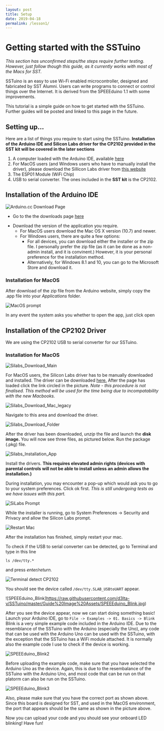 ```yaml
---
layout: post
title: Setup
date: 2019-04-18
permalink: /lesson1/
---
```

# Getting started with the SSTuino

*This section has unconfirmed steps/the steps require further testing. However, just follow though this guide, as it currently works with most of the Macs for SST.*

SSTuino is an easy to use Wi-Fi enabled microcontroller, designed and fabricated by SST Alumni. Users can write programs to connect or control things over the Internet. It is derived from the SPEEEduino 1.1 with some improvements.

This tutorial is a simple guide on how to get started with the SSTuino. Further guides will be posted and linked to this page in the future.

## Setting up...

Here are a list of things you require to start using the SSTuino. **Installation of the Arduino IDE and Silicon Labs driver for the CP2102 provided in the SST kit will be covered in the later sections**
1. A computer loaded with the Arduino IDE, available [here](http://https://www.arduino.cc/en/Main/Software)
2. For MacOS users (and Windows users who have to manually install the driver), please download the Sillicon Labs driver from [this website](https://www.silabs.com/products/development-tools/software/usb-to-uart-bridge-vcp-drivers)
3. The ESP01 Module (WiFi Chip)
4. USB to serial converter. The ones included in the **SST kit** is the CP2102.

## Installation of the Arduino IDE

![Arduino.cc Download Page](https://raw.githubusercontent.com/d3lta-v/SSTuino/master/Image%20Assets/Guide%20Image%20Assets/Arduino_Download.png)

* Go to the the downloads page [here](http://https://www.arduino.cc/en/Main/Software)
- Download the version of the application you require.
   - For MacOS users download the Mac OS X version (10.7) and newer.
   - For Windows users, there are quite a few options:
      - For all devices, you can download either the installer or the zip file. I personally prefer the zip file (as it can be done as a non-admin install, and it is convinent.) However, it is your personal preference for the installation method.
      - Alternatively, for Windows 8.1 and 10, you can go to the Microsoft Store and download it.

### Installation for MacOS
After download of the zip file from the Arduino website, simply copy the .app file into your *Applications* folder. 

![MacOS prompt](https://raw.githubusercontent.com/d3lta-v/SSTuino/master/Image%20Assets/Guide%20Image%20Assets/MacOS_Prompt_Arduino.png)

In any event the system asks you whether to open the app, just click open

## Installation of the CP2102 Driver
We are using the CP2102 USB to serial converter for our SSTuino.

### Installation for MacOS

![Silabs_Download_Main](https://raw.githubusercontent.com/d3lta-v/SSTuino/master/Image%20Assets/Guide%20Image%20Assets/Silabs_DownloadPage_Main.png)

For MacOS users, the Silicon Labs driver has to be manually downloaded and installed. The driver can be downloaded [here.](https://www.silabs.com/products/development-tools/software/usb-to-uart-bridge-vcp-drivers)
After the page has loaded click the link circled in the picture. *Note - this procedure is not finalised. This method will be used for the time being due to incompatability with the new Macbooks.*

![Silabs_Download_Mac_legacy](https://raw.githubusercontent.com/d3lta-v/SSTuino/master/Image%20Assets/Guide%20Image%20Assets/Silabs_DownloadPage_Legacy_Mac.png)

Navigate to this area and download the driver.

![Silabs_Download_Folder](https://raw.githubusercontent.com/d3lta-v/SSTuino/master/Image%20Assets/Guide%20Image%20Assets/Silabs_Download_folder.png)

After the driver has been downloaded, *unzip* the file and launch the **disk image.** You will now see three files, as pictured below. Run the package (.pkg) file.

![Silabs_Installation_App](https://raw.githubusercontent.com/d3lta-v/SSTuino/master/Image%20Assets/Guide%20Image%20Assets/Silabs_Install.png)

Install the drivers.  **This requires elevated admin rights (devices with parental controls will not be able to install unless an admin allows the installation.)**

During installation, you may encounter a pop-up which would ask you to go to your system preferences. Click ok first. *This is still undergoing tests as we have issues with this part.* 

![SiLabs Prompt](https://raw.githubusercontent.com/d3lta-v/SSTuino/master/Image%20Assets/Guide%20Image%20Assets/MacOS_SysPref_Prompt.png)

While the installer is running, go to System Preferences -> Security and Privacy and allow the Silicon Labs prompt. 

![Restart Mac](https://raw.githubusercontent.com/d3lta-v/SSTuino/master/Image%20Assets/Guide%20Image%20Assets/Restart_Mac.png)

After the installation has finished, simply restart your mac.

To check if the USB to serial converter can be detected, go to Terminal and type in this line

`ls /dev/tty.*`

and press *enter/return.*

![Terminal detect CP2102](https://raw.githubusercontent.com/d3lta-v/SSTuino/master/Image%20Assets/Guide%20Image%20Assets/Terminal_Detect_CP2102.png)

You should see the device called `/dev/tty.SLAB_USBtoUART` appear.

![SPEEEduino_Blink]https://raw.githubusercontent.com/d3lta-v/SSTuino/master/Guide%20Image%20Assets/SPEEEduino_Blink.jpg)

After you see the device appear, now we can start doing something basic! Launch your Arduino IDE, go to
`File -> Examples -> 01. Basics -> Blink`
Blink is a very simple example code included in the Arduino IDE. Due to the resemblance of the SSTuino with the Arduino (especially the Uno), any code that can be used with the Arduino Uno can be used with the SSTuino, with the exception that the SSTuino has a WiFi module attached. It is normally also the example code I use to check if the device is working.

![SPEEEduino_Blink2](https://raw.githubusercontent.com/d3lta-v/SSTuino/master/Image%20Assets/Guide%20Image%20Assets/SPEEEduino_Blink2.jpg)

Before uploading the example code, make sure that you have selected the Arduino Uno as the device. Again, this is due to the resembalance of the SSTuino with the Arduino Uno, and most code that can be run on that platorm can also be run on the SSTuino.

![SPEEEduino_Blink3](https://raw.githubusercontent.com/d3lta-v/SSTuino/master/Image%20Assets/Guide%20Image%20Assets/SPEEEduino_Blink3.jpg)

Also, please make sure that you have the correct port as shown above. Since this board is designed for SST, and used in the MacOS environment, the port that appears should be the same as shown in the picture above.

Now you can upload your code and you should see your onboard LED blinking! Have fun!